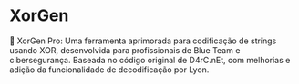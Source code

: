 # XorGen
🔐 XorGen Pro: Uma ferramenta aprimorada para codificação de strings usando XOR, desenvolvida para profissionais de Blue Team e cibersegurança. Baseada no código original de D4rC.nEt, com melhorias e adição da funcionalidade de decodificação por Lyon.
